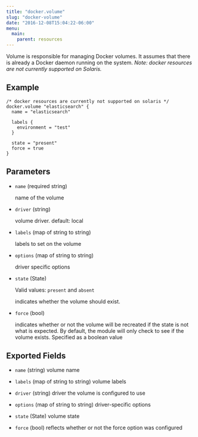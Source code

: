 ```yaml
---
title: "docker.volume"
slug: "docker-volume"
date: "2016-12-08T15:04:22-06:00"
menu:
  main:
    parent: resources
---
```



Volume is responsible for managing Docker volumes. It assumes that there is
already a Docker daemon running on the system.
*Note: docker resources are not currently supported on Solaris.*


## Example

```hcl
/* docker resources are currently not supported on solaris */
docker.volume "elasticsearch" {
  name = "elasticsearch"

  labels {
    environment = "test"
  }

  state = "present"
  force = true
}

```


## Parameters

- `name` (required string)

  name of the volume


- `driver` (string)

  volume driver. default: local


- `labels` (map of string to string)

  labels to set on the volume


- `options` (map of string to string)

  driver specific options


- `state` (State)


	Valid values: `present` and `absent`

  indicates whether the volume should exist.


- `force` (bool)

  indicates whether or not the volume will be recreated if the state is not
what is expected. By default, the module will only check to see if the
volume exists. Specified as a boolean value



## Exported Fields
- `name` (string)
  volume name
 
- `labels` (map of string to string)
  volume labels
 
- `driver` (string)
  driver the volume is configured to use
 
- `options` (map of string to string)
  driver-specific options
 
- `state` (State)
  volume state
 
- `force` (bool)
  reflects whether or not the force option was configured
  

